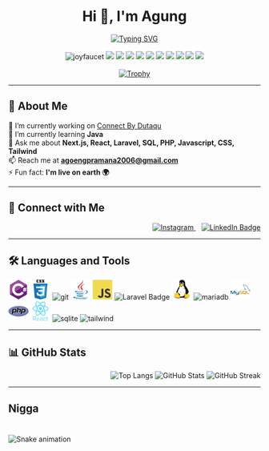 <h1 align="center">Hi 👋, I'm Agung</h1>
<div align="center">
  <a href="https://git.io/typing-svg"><img src="https://readme-typing-svg.herokuapp.com?font=Fira+Code&weight=900&size=22&pause=1000&color=FFFFFF&background=1A1B2600&center=true&vCenter=true&multiline=true&repeat=false&width=460&height=135&lines=Fullstack+Developer;Laravel+%7C+Next.js+%7C+Tailwind;Clean+Code+Creative+Solutions;Let's+Build+Something%F0%9F%9A%80" alt="Typing SVG" /></a>
</div>
<br/>

<div align="center">
  <img src="https://komarev.com/ghpvc/?username=joyfaucet&label=Profile+views&color=0e75b6&style=flat" alt="joyfaucet" />
  <img src="https://img.shields.io/badge/Code%20Addict-24%2F7-blue?style=for-the-badge&logo=codeforces" />
  <img src="https://img.shields.io/badge/Coffee-Powered☕-brown?style=for-the-badge" />
  <img src="https://img.shields.io/badge/Late%20Night-Coding%20Session-black?style=for-the-badge&logo=night" />
  <img src="https://img.shields.io/badge/Debugger-Level%2099-critical?style=for-the-badge&logo=bugatti" />
  <img src="https://img.shields.io/badge/StackOverflow-Always%20Open-orange?style=for-the-badge&logo=stackoverflow" />
  <img src="https://img.shields.io/badge/Terminal-Ninja-222222?style=for-the-badge&logo=gnubash" />
  <img src="https://img.shields.io/badge/Keyboard-Warrior-black?style=for-the-badge&logo=mechanical-keyboard" />
  <img src="https://img.shields.io/badge/Bug-Whisperer-red?style=for-the-badge&logo=bugatti" />
  <img src="https://img.shields.io/badge/Dark%20Mode-Enabled-111111?style=for-the-badge&logo=visual-studio-code" />
  <img src="https://img.shields.io/badge/Made%20with-Laravel-red?style=for-the-badge&logo=laravel" />
</div>

<br/>

<div align="center">
  <a href="https://github.com/ryo-ma/github-profile-trophy">
    <img src="https://github-profile-trophy.vercel.app/?username=joyfaucet&theme=algolia&margin-w=10&margin-h=10" alt="Trophy" />
  </a>
</div>

---

## 🚀 About Me

<div align="left">

🔭 I’m currently working on [Connect By Dutaqu](https://github.com/JoyFaucet/qonnect-by-dutaqu-frontend.git)  
🌱 I’m currently learning **Java**  
💬 Ask me about **Next.js, React, Laravel, SQL, PHP, Javascript, CSS, Tailwind**  
📫 Reach me at **agoengpramana2006@gmail.com**  
⚡ Fun fact: **I'm live on earth 🌍**

</div>

---

## 📲 Connect with Me
<div align="right">
<a href="https://instagram.com/agun9gg9" target="_blank"> 
  <img src="https://raw.githubusercontent.com/rahuldkjain/github-profile-readme-generator/master/src/images/icons/Social/instagram.svg" alt="Instagram" height="30" width="40" /> </a>
  &nbsp;&nbsp;
  <a href="https://www.linkedin.com/in/muhammad-agung-pramana-4a8ba32ab" target="_blank">
    <img src="https://img.shields.io/badge/LinkedIn-Muhammad%20Agung%20Pramana-0077B5?style=for-the-badge&logo=linkedin&logoColor=white" alt="LinkedIn Badge" />
  </a>
</div>


---

## 🛠️ Languages and Tools

<div align="left">
  <img src="https://raw.githubusercontent.com/devicons/devicon/master/icons/csharp/csharp-original.svg" alt="csharp" width="40" height="40"/>
  <img src="https://raw.githubusercontent.com/devicons/devicon/master/icons/css3/css3-original-wordmark.svg" alt="css3" width="40" height="40"/>
  <img src="https://www.vectorlogo.zone/logos/git-scm/git-scm-icon.svg" alt="git" width="40" height="40"/>
  <img src="https://raw.githubusercontent.com/devicons/devicon/master/icons/java/java-original.svg" alt="java" width="40" height="40"/>
  <img src="https://raw.githubusercontent.com/devicons/devicon/master/icons/javascript/javascript-original.svg" alt="javascript" width="40" height="40"/>
  <img src="https://img.shields.io/badge/Laravel-FF2D20?style=for-the-badge&logo=laravel&logoColor=white" alt="Laravel Badge" />
  <img src="https://raw.githubusercontent.com/devicons/devicon/master/icons/linux/linux-original.svg" alt="linux" width="40" height="40"/>
  <img src="https://www.vectorlogo.zone/logos/mariadb/mariadb-icon.svg" alt="mariadb" width="40" height="40"/>
  <img src="https://raw.githubusercontent.com/devicons/devicon/master/icons/mysql/mysql-original-wordmark.svg" alt="mysql" width="40" height="40"/>
  <img src="https://raw.githubusercontent.com/devicons/devicon/master/icons/php/php-original.svg" alt="php" width="40" height="40"/>
  <img src="https://raw.githubusercontent.com/devicons/devicon/master/icons/react/react-original-wordmark.svg" alt="react" width="40" height="40"/>
  <img src="https://www.vectorlogo.zone/logos/sqlite/sqlite-icon.svg" alt="sqlite" width="40" height="40"/>
  <img src="https://www.vectorlogo.zone/logos/tailwindcss/tailwindcss-icon.svg" alt="tailwind" width="40" height="40"/>
</div>

---

## 📊 GitHub Stats

<div align="right">
  <img src="https://github-readme-stats.vercel.app/api/top-langs?username=joyfaucet&show_icons=true&locale=en&layout=compact&theme=tokyonight" alt="Top Langs" />
  <img src="https://github-readme-stats.vercel.app/api?username=joyfaucet&show_icons=true&locale=en&theme=tokyonight" alt="GitHub Stats" />
  <img src="https://github-readme-streak-stats.herokuapp.com/?user=joyfaucet&theme=tokyonight" alt="GitHub Streak" />
</div>

---

## Nigga
###

<br clear="both">

<img src="https://raw.githubusercontent.com/joyFaucet/joyFaucet/output/github-contribution-grid-snake.svg" alt="Snake animation" />

###
